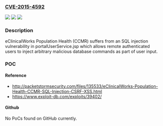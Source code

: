 ### [CVE-2015-4592](https://cve.mitre.org/cgi-bin/cvename.cgi?name=CVE-2015-4592)
![](https://img.shields.io/static/v1?label=Product&message=n%2Fa&color=blue)
![](https://img.shields.io/static/v1?label=Version&message=n%2Fa&color=blue)
![](https://img.shields.io/static/v1?label=Vulnerability&message=n%2Fa&color=brighgreen)

### Description

eClinicalWorks Population Health (CCMR) suffers from an SQL injection vulnerability in portalUserService.jsp which allows remote authenticated users to inject arbitrary malicious database commands as part of user input.

### POC

#### Reference
- http://packetstormsecurity.com/files/135533/eClinicalWorks-Population-Health-CCMR-SQL-Injection-CSRF-XSS.html
- https://www.exploit-db.com/exploits/39402/

#### Github
No PoCs found on GitHub currently.


